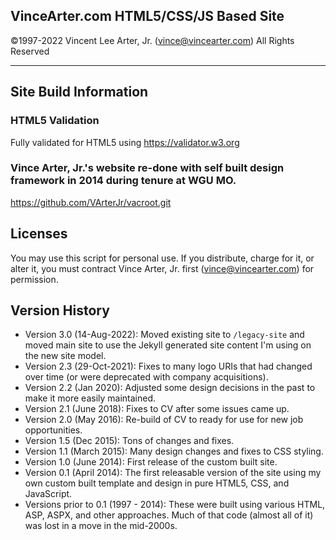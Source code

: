 ## **VinceArter.com HTML5/CSS/JS Based Site**
&copy;1997-2022 Vincent Lee Arter, Jr. (vince@vincearter.com) All Rights Reserved

---

## Site Build Information
### HTML5 Validation
Fully validated for HTML5 using https://validator.w3.org

### Vince Arter, Jr.'s website re-done with self built design framework in 2014 during tenure at WGU MO.
https://github.com/VArterJr/vacroot.git

## Licenses
You may use this script for personal use. If you distribute, charge for it, or alter it, you must contract Vince Arter, Jr. first (vince@vincearter.com) for permission.

## Version History
* Version 3.0 (14-Aug-2022): Moved existing site to `/legacy-site` and moved main site to use the Jekyll generated site content I'm using on the new site model.
* Version 2.3 (29-Oct-2021): Fixes to many logo URIs that had changed over time (or were deprecated with company acquisitions).
* Version 2.2 (Jan 2020): Adjusted some design decisions in the past to make it more easily maintained.
* Version 2.1 (June 2018): Fixes to CV after some issues came up.
* Version 2.0 (May 2016): Re-build of CV to ready for use for new job opportunities.
* Version 1.5 (Dec 2015): Tons of changes and fixes.
* Version 1.1 (March 2015): Many design changes and fixes to CSS styling.
* Version 1.0 (June 2014): First release of the custom built site.
* Version 0.1 (April 2014): The first releasable version of the site using my own custom built template and design in pure HTML5, CSS, and JavaScript.
* Versions prior to 0.1 (1997 - 2014): These were built using various HTML, ASP, ASPX, and other approaches. Much of that code (almost all of it) was lost in a move in the mid-2000s.
